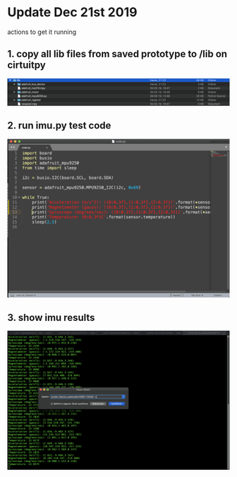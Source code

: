 # Update Dec 21st 2019

actions to get it running

## 1. copy all lib files from saved prototype to /lib on cirtuitpy

![](https://github.com/Heavy02011/robohatmm1-intro/blob/master/images/libraryfiles_20191221.png)

## 2. run imu.py test code

![](https://github.com/Heavy02011/robohatmm1-intro/blob/master/images/imu_test_code.png)

## 3. show imu results

![](https://github.com/Heavy02011/robohatmm1-intro/blob/master/images/get_results_on_screen.png)
